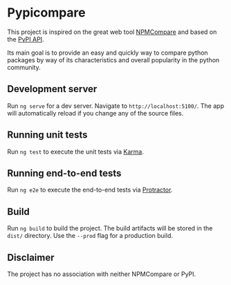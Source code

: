 # Pypicompare

This project is inspired on the great web tool [NPMCompare](https://npmcompare.com/) and based on the [PyPI API](https://pypi.python.org/pypi).

Its main goal is to provide an easy and quickly way to compare python packages by way of its characteristics and overall popularity in the python community.

## Development server
Run `ng serve` for a dev server. Navigate to `http://localhost:5100/`. The app will automatically reload if you change any of the source files.

## Running unit tests

Run `ng test` to execute the unit tests via [Karma](https://karma-runner.github.io).

## Running end-to-end tests

Run `ng e2e` to execute the end-to-end tests via [Protractor](http://www.protractortest.org/).

## Build

Run `ng build` to build the project. The build artifacts will be stored in the `dist/` directory. Use the `--prod` flag for a production build.

## Disclaimer

The project has no association with neither NPMCompare or PyPI.
